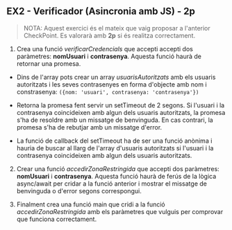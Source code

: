 ## EX2 - Verificador (Asincronia amb JS) - 2p

> NOTA: Aquest exercici és el mateix que vaig proposar a l'anterior CheckPoint.  Es valorarà amb **2p** si és realitza correctament.

1. Crea una funció _verificarCredencials_ que accepti accepti dos paràmetres: **nomUsuari** i **contrasenya**. Aquesta funció haurà de retornar una promesa.

- Dins de l'array pots crear un array _usuarisAutoritzats_ amb els usuaris autoritzats i les seves contrasenyes en forma d'objecte amb nom i constrasenya:
  `({nom: 'usuari', contrasenya: 'contrasenya'})`

- Retorna la promesa fent servir un setTimeout de 2 segons. Si l'usuari i la contrasenya coincideixen amb algun dels usuaris autoritzats, la promesa s'ha de resoldre amb un missatge de benvinguda. En cas contrari, la promesa s'ha de rebutjar amb un missatge d'error.

- La funció de callback del setTimeout ha de ser una funció anònima i hauria de buscar al llarg de l'array d'usuaris autoritzats si l'usuari i la contrasenya coincideixen amb algun dels usuaris autoritzats.

2. Crear una funció _accedirZonaRestringida_ que accepti dos paràmetres: **nomUsuari** i **contrasenya**. Aquesta funció haurà de ferús de la lògica async/await per cridar a la funció anterior i mostrar el missatge de benvinguda o d'error segons correspongui.

3. Finalment crea una funció main que cridi a la funció _accedirZonaRestringida_ amb els paràmetres que vulguis per comprovar que funciona correctament.
